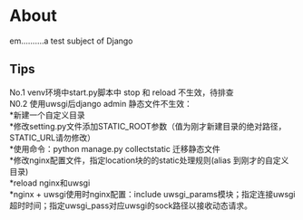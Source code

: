 # About
em..........a test subject of Django
## Tips
No.1 venv环境中start.py脚本中 stop 和 reload 不生效，待排查<br>
N0.2 使用uwsgi后django admin 静态文件不生效：<br>
*新建一个自定义目录<br>
*修改setting.py文件添加STATIC_ROOT参数（值为刚才新建目录的绝对路径，STATIC_URL请勿修改）<br>
*使用命令：python manage.py collectstatic 迁移静态文件<br>
*修改nginx配置文件，指定location块的的static处理规则(alias 到刚才的自定义目录)<br>
*reload nginx和uwsgi<br>
*nginx + uwsgi使用时nginx配置：include uwsgi_params模块；指定连接uwsgi超时时间；指定uwsgi_pass对应uwsgi的sock路径以接收动态请求。
